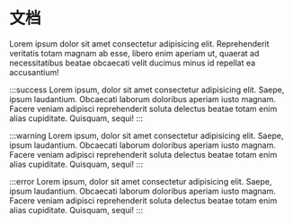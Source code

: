 # 文档

Lorem ipsum dolor sit amet consectetur adipisicing elit. Reprehenderit veritatis totam magnam ab esse, libero enim aperiam ut, quaerat ad necessitatibus beatae obcaecati velit ducimus minus id repellat ea accusantium!

:::success
Lorem ipsum, dolor sit amet consectetur adipisicing elit. Saepe, ipsum laudantium. Obcaecati laborum doloribus aperiam iusto magnam. Facere veniam adipisci reprehenderit soluta delectus beatae totam enim alias cupiditate. Quisquam, sequi!
:::

:::warning
Lorem ipsum, dolor sit amet consectetur adipisicing elit. Saepe, ipsum laudantium. Obcaecati laborum doloribus aperiam iusto magnam. Facere veniam adipisci reprehenderit soluta delectus beatae totam enim alias cupiditate. Quisquam, sequi!
:::

:::error
Lorem ipsum, dolor sit amet consectetur adipisicing elit. Saepe, ipsum laudantium. Obcaecati laborum doloribus aperiam iusto magnam. Facere veniam adipisci reprehenderit soluta delectus beatae totam enim alias cupiditate. Quisquam, sequi!
:::